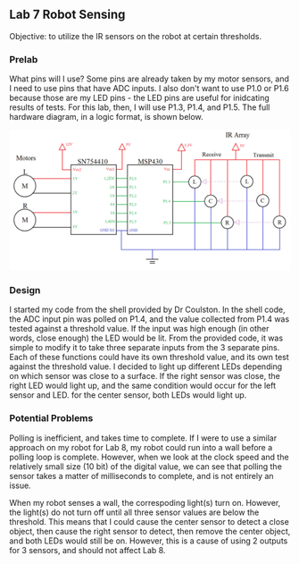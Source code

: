 ## Lab 7 Robot Sensing

Objective: to utilize the IR sensors on the robot at certain thresholds.

### Prelab

What pins will I use? Some pins are already taken by my motor sensors, and I need to use pins that have ADC inputs. I also don't want to use P1.0 or P1.6 because those are my LED pins - the LED pins are useful for inidcating results of tests. For this lab, then, I will use P1.3, P1.4, and P1.5. The full hardware diagram, in a logic format, is shown below.

![alt text](https://raw.githubusercontent.com/ChrisMKiernan/ECE382_Lab8/master/HardwarePinDiagram.png "The logical hardware diagram of my robot")

### Design

I started my code from the shell provided by Dr Coulston. In the shell code, the ADC input pin was polled on P1.4, and the value collected from P1.4 was tested against a threshold value. If the input was high enough (in other words, close enough) the LED would be lit. From the provided code, it was simple to modify it to take three separate inputs from the 3 separate pins. Each of these functions could have its own threshold value, and its own test against the threshold value. I decided to light up different LEDs depending on which sensor was close to a surface. If the right sensor was close, the right LED would light up, and the same condition would occur for the left sensor and LED. for the center sensor, both LEDs would light up.

### Potential Problems

Polling is inefficient, and takes time to complete. If I were to use a similar approach on my robot for Lab 8, my robot could run into a wall before a polling loop is complete. However, when we look at the clock speed and the relatively small size (10 bit) of the digital value, we can see that polling the sensor takes a matter of milliseconds to complete, and is not entirely an issue.

When my robot senses a wall, the correspoding light(s) turn on. However, the light(s) do not turn off until all three sensor values are below the threshold. This means that I could cause the center sensor to detect a close object, then cause the right sensor to detect, then remove the center object, and both LEDs would still be on. However, this is a cause of using 2 outputs for 3 sensors, and should not affect Lab 8.
